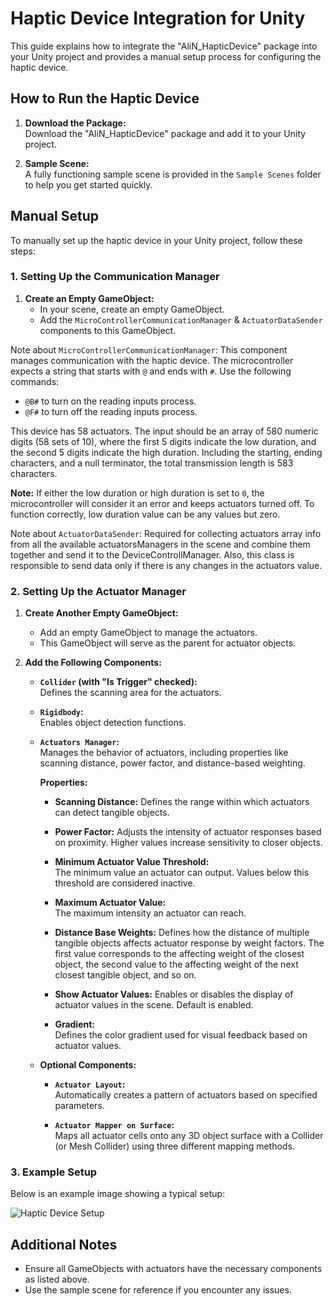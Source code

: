 # Haptic Device Integration for Unity

This guide explains how to integrate the "AliN_HapticDevice" package into your Unity project and provides a manual setup process for configuring the haptic device.

## How to Run the Haptic Device

1. **Download the Package:**  
   Download the "AliN_HapticDevice" package and add it to your Unity project.

2. **Sample Scene:**  
   A fully functioning sample scene is provided in the `Sample Scenes` folder to help you get started quickly.

## Manual Setup

To manually set up the haptic device in your Unity project, follow these steps:

### 1. Setting Up the Communication Manager

1. **Create an Empty GameObject:**  
   - In your scene, create an empty GameObject.
   - Add the `MicroControllerCommunicationManager` & `ActuatorDataSender` components to this GameObject.

Note about `MicroControllerCommunicationManager`:
   This component manages communication with the haptic device. The microcontroller expects a string that starts with `@` and ends with `#`. Use the following commands:
   - `@B#` to turn on the reading inputs process.
   - `@F#` to turn off the reading inputs process.

   This device has 58 actuators. The input should be an array of 580 numeric digits (58 sets of 10), where the first 5 digits indicate the low duration, and the second 5 digits indicate the high duration. Including the starting, ending characters, and a null terminator, the total transmission length is 583 characters.

  **Note:** If either the low duration or high duration is set to `0`, the microcontroller will consider it an error and keeps actuators turned off. To function correctly, low duration value can be any values but zero.
  
Note about `ActuatorDataSender`: 
     Required for collecting actuators array info from all the available actuatorsManagers in the scene and combine them together and send it to the DeviceControllManager.
     Also, this class is responsible to send data only if there is any changes in the actuators value.

### 2. Setting Up the Actuator Manager

1. **Create Another Empty GameObject:**  
   - Add an empty GameObject to manage the actuators.
   - This GameObject will serve as the parent for actuator objects.

2. **Add the Following Components:**

   - **`Collider` (with "Is Trigger" checked):**  
     Defines the scanning area for the actuators.

   - **`Rigidbody`:**  
     Enables object detection functions.

   - **`Actuators Manager`:**  
     Manages the behavior of actuators, including properties like scanning distance, power factor, and distance-based weighting.  
     
     **Properties:**
     - **Scanning Distance:** 
       Defines the range within which actuators can detect tangible objects.
       
     - **Power Factor:** 
       Adjusts the intensity of actuator responses based on proximity. Higher values increase sensitivity to closer objects.
       
     - **Minimum Actuator Value Threshold:**  
       The minimum value an actuator can output. Values below this threshold are considered inactive.
       
     - **Maximum Actuator Value:**  
       The maximum intensity an actuator can reach.
       
     - **Distance Base Weights:**
       Defines how the distance of multiple tangible objects affects actuator response by weight factors. The first value corresponds to the affecting weight of the closest object, the second value to the affecting weight of the next closest tangible object, and so on.
       
     - **Show Actuator Values:** 
       Enables or disables the display of actuator values in the scene. Default is enabled.
       
     - **Gradient:**  
       Defines the color gradient used for visual feedback based on actuator values.



   - **Optional Components:**
     - **`Actuator Layout`:**  
       Automatically creates a pattern of actuators based on specified parameters.
       
     - **`Actuator Mapper on Surface`:**  
       Maps all actuator cells onto any 3D object surface with a Collider (or Mesh Collider) using three different mapping methods.

### 3. Example Setup

Below is an example image showing a typical setup:

![Haptic Device Setup](./doc/images/haptic_device_setup.png)

## Additional Notes

- Ensure all GameObjects with actuators have the necessary components as listed above.
- Use the sample scene for reference if you encounter any issues.
